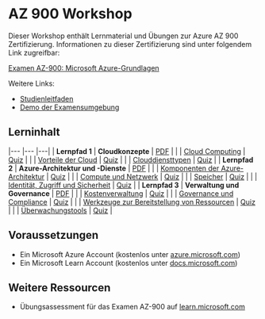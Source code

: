 # AZ 900 Workshop

Dieser Workshop enthält Lernmaterial und Übungen zur Azure AZ 900 Zertifizierung.
Informationen zu dieser Zertifizierung sind unter folgendem Link zugreifbar:

[Examen AZ-900: Microsoft Azure-Grundlagen](https://learn.microsoft.com/de-de/credentials/certifications/exams/az-900/)

Weitere Links:

- [Studienleitfaden](https://learn.microsoft.com/de-de/credentials/certifications/resources/study-guides/az-900)
- [Demo der Examensumgebung](https://www.starttest.com/ITDVersions/22.0.0.0/ITDStart.aspx?SVC=6d2a3227-3a97-48f4-bd65-1be9852be127)


## Lerninhalt

|---             |---            |---|
| **Lernpfad 1** | **Cloudkonzepte** | [PDF](https://raw.githubusercontent.com/hsirtl/az900-de-workshop-exercises/main/pdfs/AZ-900T00A-DE-PowerPoint-01.pdf) |
|                | [Cloud Computing](challenge-01-01.md) | [Quiz](https://learn.microsoft.com/de-de/training/modules/describe-cloud-compute/7-knowledge-check) |
|                | [Vorteile der Cloud](challenge-01-02.md) | [Quiz](https://learn.microsoft.com/de-de/training/modules/describe-benefits-use-cloud-services/6-knowledge-check) |
|                | [Clouddiensttypen](challenge-01-03.md) | [Quiz](https://learn.microsoft.com/de-de/training/modules/describe-cloud-service-types/5-knowledge-check) |
| **Lernpfad 2** | **Azure-Architektur und -Dienste** | [PDF](https://raw.githubusercontent.com/hsirtl/az900-de-workshop-exercises/main/pdfs/AZ-900T00A-DE-PowerPoint-02.pdf) |
|                | [Komponenten der Azure-Architektur](challenge-02-01.md) | [Quiz](https://learn.microsoft.com/de-de/training/modules/describe-core-architectural-components-of-azure/8-knowledge-check) |
|                | [Compute und Netzwerk](challenge-02-02.md) | [Quiz](https://learn.microsoft.com/de-de/training/modules/describe-azure-compute-networking-services/13-knowledge-check) |
|                | [Speicher](challenge-02-03.md) | [Quiz](https://learn.microsoft.com/de-de/training/modules/describe-azure-storage-services/8-knowledge-check) |
|                | [Identität, Zugriff und Sicherheit](challenge-02-04.md) | [Quiz](https://learn.microsoft.com/de-de/training/modules/describe-azure-identity-access-security/10-knowledge-check) |
| **Lernpfad 3** | **Verwaltung und Governance** | [PDF](https://raw.githubusercontent.com/hsirtl/az900-de-workshop-exercises/main/pdfs/AZ-900T00A-DE-PowerPoint-03.pdf) |
|                | [Kostenverwaltung](challenge-03-01.md) | [Quiz](https://learn.microsoft.com/de-de/training/modules/describe-cost-management-azure/8-knowledge-check) |
|                | [Governance und Compliance](challenge-03-02.md) | [Quiz](https://learn.microsoft.com/de-de/training/modules/describe-features-tools-azure-for-governance-compliance/7-knowledge-check) |
|                | [Werkzeuge zur Bereitstellung von Ressourcen](challenge-03-03.md) | [Quiz](https://learn.microsoft.com/de-de/training/modules/describe-features-tools-manage-deploy-azure-resources/5-knowledge-check) |
|                | [Überwachungstools](challenge-03-04.md) | [Quiz](https://learn.microsoft.com/de-de/training/modules/describe-monitoring-tools-azure/5-knowledge-check) |

## Voraussetzungen

- Ein Microsoft Azure Account (kostenlos unter [azure.microsoft.com](https://azure.microsoft.com/de-de/free/))
- Ein Microsoft Learn Account (kostenlos unter [docs.microsoft.com](https://docs.microsoft.com/de-de/learn/))

## Weitere Ressourcen

- Übungsassessment für das Examen AZ-900 auf [learn.microsoft.com](https://learn.microsoft.com/de-de/credentials/certifications/exams/az-900/practice/assessment?assessment-type=practice&assessmentId=23)